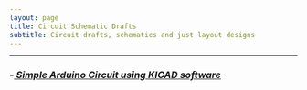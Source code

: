 ```yaml
---
layout: page
title: Circuit Schematic Drafts
subtitle: Circuit drafts, schematics and just layout designs
---
```



-----------

### -<EM><U>  Simple Arduino Circuit using KICAD software </U></EM>
<b> 
